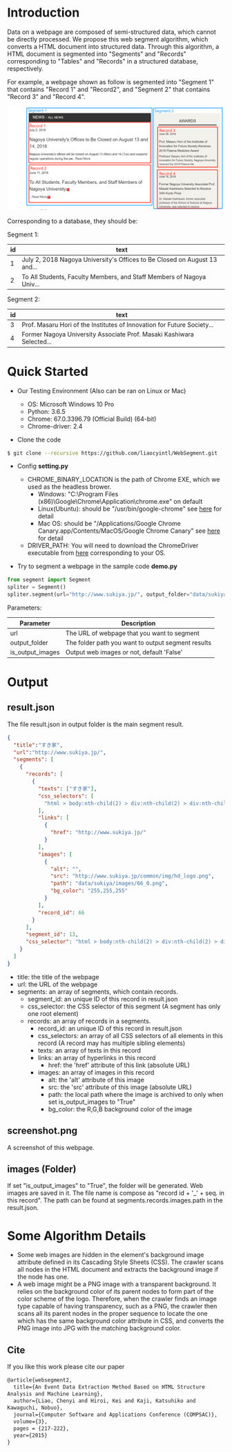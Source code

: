 Introduction
======

Data on a webpage are composed of semi-structured data, which cannot be directly processed.
We propose this web segment algorithm, which converts a HTML document into structured data.
Through this algorithm, a HTML document is segmented into "Segments" and "Records" corresponding to "Tables" and "Records" in a structured database, respectively.

For example, a webpage shown as follow is segmented into "Segment 1" that contains "Record 1" and "Record2",
and "Segment 2" that contains "Record 3" and "Record 4".

![](imgs\c66da037.png)

Corresponding to a database, they should be:

Segment 1:

|  id  |  text  |
| ---- | ---- |
|  1  |  July 2, 2018 Nagoya University's Offices to Be Closed on August 13 and... |
|  2  |  To All Students, Faculty Members, and Staff Members of Nagoya Univ...  |

Segment 2:

|  id  |  text  |
| ---- | ---- |
|  3  |  Prof. Masaru Hori of the Institutes of Innovation for Future Society... |
|  4  |  Former Nagoya University Associate Prof. Masaki Kashiwara Selected...  |


Quick Started
======

- Our Testing Environment (Also can be ran on Linux or Mac)
    - OS: Microsoft Windows 10 Pro
    - Python: 3.6.5
    - Chrome: 67.0.3396.79 (Official Build) (64-bit)
    - Chrome-driver: 2.4

- Clone the code

```bash
$ git clone --recursive https://github.com/liaocyintl/WebSegment.git
```

- Config **setting.py**
    - CHROME_BINARY_LOCATION is the path of Chrome EXE, which we used as the headless brower.
        - Windows: "C:\Program Files (x86)\Google\Chrome\Application\chrome.exe" on default
        - Linux(Ubuntu): should be "/usr/bin/google-chrome" see [here](https://qiita.com/shinsaka/items/37436e256c813d277d6d) for detail
        - Mac OS: should be "/Applications/Google Chrome Canary.app/Contents/MacOS/Google Chrome Canary" see [here](https://duo.com/decipher/driving-headless-chrome-with-python) for detail
    - DRIVER_PATH: You will need to download the ChromeDriver executable from [here](http://chromedriver.storage.googleapis.com/index.html?path=2.4/) corresponding to your OS.

- Try to segment a webpage in the sample code **demo.py**

```python
from segment import Segment
spliter = Segment()
spliter.segment(url="http://www.sukiya.jp/", output_folder="data/sukiya", is_output_images=True)
```

Parameters:

|  Parameter  |  Description  |
| ---- | ---- |
|  url  |  The URL of webpage that you want to segment |
|  output_folder  |  The folder path you want to output segment results  |
|  is_output_images  |  Output web images or not, default 'False' |


Output
========

## result.json

The file result.json in output folder is the main segment result.
```json
{
  "title":"すき家",
  "url":"http://www.sukiya.jp/",
  "segments": [
    {
      "records": [
        {
          "texts": ["すき家"],
          "css_selectors": [
            "html > body:nth-child(2) > div:nth-child(2) > div:nth-child(2) > div > div > div"
          ],
          "links": [
            {
              "href": "http://www.sukiya.jp/"
            }
          ],
          "images": [
            {
              "alt": "",
              "src": "http://www.sukiya.jp/common/img/hd_logo.png",
              "path": "data/sukiya/images/66_0.png",
              "bg_color": "255,255,255"
            }
          ],
          "record_id": 66
        }
      ],
      "segment_id": 13,
      "css_selector": "html > body:nth-child(2) > div:nth-child(2) > div:nth-child(2) > div > div"
    }
  ]
}
```

- title: the title of the webpage
- url: the URL of the webpage
- segments: an array of segments, which contain records.
    - segment_id: an unique ID of this record in result.json
    - css_selector: the CSS selector of this segment (A segment has only one root element)
    - records: an array of records in a segments.
        - record_id: an unique ID of this record in result.json
        - css_selectors: an array of all CSS selectors of all elements in this record (A record may has multiple sibling elements)
        - texts: an array of texts in this record
        - links: an array of hyperlinks in this record
            - href: the 'href' attribute of this link (absolute URL)
        - images: an array of images in this record
            - alt: the 'alt' attribute of this image
            - src: the 'src' attribute of this image (absolute URL)
            - path: the local path where the image is archived to only when set is_output_images to "True"
            - bg_color: the R,G,B background color of the image

## screenshot.png

A screenshot of this webpage.

## images (Folder)
If set "is_output_images" to "True", the folder will be generated.
Web images are saved in it.
The file name is compose as "record id + '_' + seq. in this record".
The path can be found at segments.records.images.path in the result.json.

Some Algorithm Details
========
- Some web images are hidden in the element's background image attribute defined in its Cascading Style Sheets (CSS). 
The crawler scans all nodes in the HTML document and extracts the background image if the node has one. 
- A web image might be a PNG image with a transparent background. 
It relies on the background color of its parent nodes to form part of the color scheme of the logo. 
Therefore, when the crawler finds an image type capable of having transparency, such as a PNG, the crawler then scans all its parent nodes in the proper sequence to locate the one which has the same background color attribute in CSS, and converts the PNG image into JPG with the matching background color. 


## Cite
If you like this work please cite our paper
```text
@article{websegment2,
  title={An Event Data Extraction Method Based on HTML Structure Analysis and Machine Learning},
  author={Liao, Chenyi and Hiroi, Kei and Kaji, Katsuhiko and Kawaguchi, Nobuo},
  journal={Computer Software and Applications Conference (COMPSAC)},
  volume={3},
  pages = {217-222},
  year={2015}
}
```